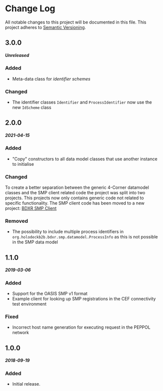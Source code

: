 # Change Log
All notable changes to this project will be documented in this file.
This project adheres to [Semantic Versioning](http://semver.org/).

## 3.0.0
##### Unreleased
### Added
* Meta-data class for _identifier schemes_

### Changed
* The identifier classes `Identifier` and `ProcessIdentifier` now use the new `IdScheme` class

## 2.0.0
##### 2021-04-15
### Added
* "Copy" constructors to all data model classes that use another instance to initialise

### Changed 
To create a better separation between the generic 4-Corner datamodel classes and the SMP client related code the project was split into two projects.
This projects now only contains generic code not related to specific functionality. The SMP client code has been moved to a new project: 
[BDXR SMP Client](https://github.com/holodeck-b2b/bdxr-smp-client)

### Removed
* The possibility to include multiple process identifiers in `org.holodeckb2b.bdxr.smp.datamodel.ProcessInfo` as this is not
  possible in the SMP data model

## 1.1.0
##### 2019-03-06
### Added
* Support for the OASIS SMP v1 format
* Example client for looking up SMP registrations in the CEF connectivity test environment

### Fixed
* Incorrect host name generation for executing request in the PEPPOL network   

## 1.0.0
##### 2018-09-19
### Added
* Initial release. 

